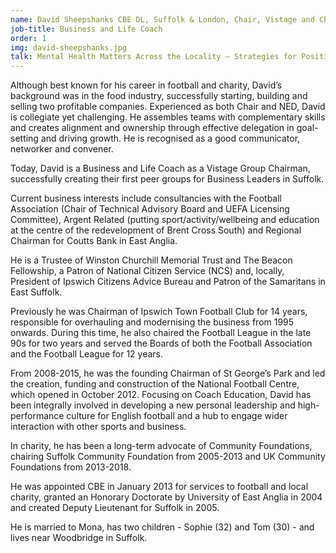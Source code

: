 ```yaml
---
name: David Sheepshanks CBE DL, Suffolk & London, Chair, Vistage and Chairman of FA Technical Advisory Board
job-title: Business and Life Coach
order: 1
img: david-sheepshanks.jpg
talk: Mental Health Matters Across the Locality – Strategies for Positive Mental Health Throughout The Region (moderator)
---
```


Although best known for his career in football and charity, David’s background was in the food industry, successfully starting, building and selling two profitable companies. Experienced as both Chair and NED, David is collegiate yet challenging. He assembles teams with complementary skills and creates alignment and ownership through effective delegation in goal-setting and driving growth. He is recognised as a good communicator, networker and convener.

Today, David is a Business and Life Coach as a Vistage Group Chairman, successfully creating their first peer groups for Business Leaders in Suffolk.

Current business interests include consultancies with the Football Association (Chair of Technical Advisory Board and UEFA Licensing Committee), Argent Related (putting sport/activity/wellbeing and education at the centre of the redevelopment of Brent Cross South) and Regional Chairman for Coutts Bank in East Anglia.

He is a Trustee of Winston Churchill Memorial Trust and The Beacon Fellowship, a Patron of National Citizen Service (NCS) and, locally, President of Ipswich Citizens Advice Bureau and Patron of the Samaritans in East Suffolk.

Previously he was Chairman of Ipswich Town Football Club for 14 years, responsible for overhauling and modernising the business from 1995 onwards. During this time, he also chaired the Football League in the late 90s for two years and served the Boards of both the Football Association and the Football League for 12 years.

From 2008-2015, he was the founding Chairman of St George’s Park and led the creation, funding and construction of the National Football Centre, which opened in October 2012. Focusing on Coach Education, David has been integrally involved in developing a new personal leadership and high-performance culture for English football and a hub to engage wider interaction with other sports and business.

In charity, he has been a long-term advocate of Community Foundations, chairing Suffolk Community Foundation from 2005-2013 and UK Community Foundations from 2013-2018.

He was appointed CBE in January 2013 for services to football and local charity, granted an Honorary Doctorate by University of East Anglia in 2004 and created Deputy Lieutenant for Suffolk in 2005.

He is married to Mona, has two children - Sophie (32) and Tom (30) - and lives near Woodbridge in Suffolk.
